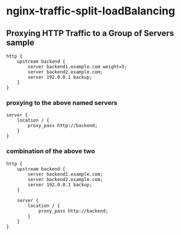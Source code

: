 # nginx-traffic-split-loadBalancing

## Proxying HTTP Traffic to a Group of Servers sample

```
http {
    upstream backend {
        server backend1.example.com weight=5;
        server backend2.example.com;
        server 192.0.0.1 backup;
    }
}
```

### proxying to the above named servers

```
server {
    location / {
        proxy_pass http://backend;
    }
}
```


### combination of the above two

```
http {
    upstream backend {
        server backend1.example.com;
        server backend2.example.com;
        server 192.0.0.1 backup;
    }
    
    server {
        location / {
            proxy_pass http://backend;
        }
    }
}
```

